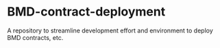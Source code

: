 # BMD-contract-deployment
A repository to streamline development effort and environment to deploy BMD contracts, etc.
